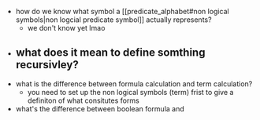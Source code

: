 - how do we know what symbol a [[predicate_alphabet#non logical symbols|non logcial predicate symbol]] actually represents?
	- we don't know yet lmao
- what does it mean to define somthing recursivley?
	- 
- what is the difference between formula calculation and term calculation?
	- you need to set up the non logical symbols (term) frist to give a definiton of what consitutes forms
- what's the difference between boolean formula and